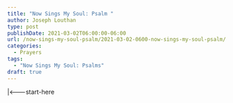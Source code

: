 ```yaml
---
title: "Now Sings My Soul: Psalm "
author: Joseph Louthan
type: post
publishDate: 2021-03-02T06:00:00-06:00
url: /now-sings-my-soul-psalm/2021-03-02-0600-now-sings-my-soul-psalm/
categories:
  - Prayers
tags:
  - "Now Sings My Soul: Psalms"
draft: true
---
```

<div style="font-variant: small-caps;">

</div>
    |<---start-here
